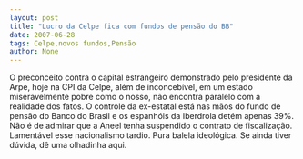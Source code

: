 ```yaml
---
layout: post
title: "Lucro da Celpe fica com fundos de pensão do BB"
date: 2007-06-28
tags: Celpe,novos fundos,Pensão
author: None
---
```

O preconceito contra o capital estrangeiro demonstrado pelo presidente da Arpe, hoje na CPI da Celpe, al&eacute;m de inconceb&iacute;vel, em um estado miseravelmente pobre como o nosso, n&atilde;o encontra paralelo com a realidade dos fatos.
O controle da ex-estatal est&aacute; nas m&atilde;os do fundo de pens&atilde;o do Banco do Brasil e os espanh&oacute;is da Iberdrola det&eacute;m apenas 39%.
N&atilde;o &eacute; de admirar que a Aneel tenha suspendido o contrato de fiscaliza&ccedil;&atilde;o.
Lament&aacute;vel esse nacionalismo tardio. Pura balela ideol&oacute;gica.
Se ainda tiver d&uacute;vida, d&ecirc; uma olhadinha aqui. 